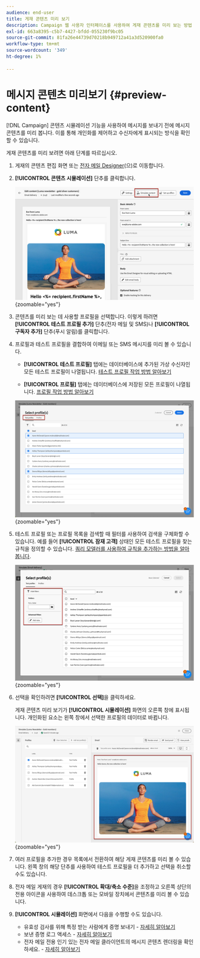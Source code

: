 ```yaml
---
audience: end-user
title: 게재 콘텐츠 미리 보기
description: Campaign 웹 사용자 인터페이스를 사용하여 게재 콘텐츠를 미리 보는 방법 알아보기
exl-id: 663a8395-c5b7-4427-bfdd-055230f9bc05
source-git-commit: 81fa26e44739d70218b949712a41a3d520900fa0
workflow-type: tm+mt
source-wordcount: '349'
ht-degree: 1%

---
```



# 메시지 콘텐츠 미리보기 {#preview-content}

[!DNL Campaign] 콘텐츠 시뮬레이션 기능을 사용하여 메시지를 보내기 전에 메시지 콘텐츠를 미리 봅니다. 이를 통해 개인화를 제어하고 수신자에게 표시되는 방식을 확인할 수 있습니다.

게재 콘텐츠를 미리 보려면 아래 단계를 따르십시오.

1. 게재의 콘텐츠 편집 화면 또는 [전자 메일 Designer](../email/get-started-email-designer.md)(으)로 이동합니다.

1. **[!UICONTROL 콘텐츠 시뮬레이션]** 단추를 클릭합니다.

   ![](assets/simulate-button.png){zoomable="yes"}

1. 콘텐츠를 미리 보는 데 사용할 프로필을 선택합니다. 이렇게 하려면 **[!UICONTROL 테스트 프로필 추가]** 단추(전자 메일 및 SMS)나 **[!UICONTROL 구독자 추가]** 단추(푸시 알림)를 클릭합니다.

1. 프로필과 테스트 프로필을 결합하여 이메일 또는 SMS 메시지를 미리 볼 수 있습니다.

   * **[!UICONTROL 테스트 프로필]** 탭에는 데이터베이스에 추가된 가상 수신자인 모든 테스트 프로필이 나열됩니다. [테스트 프로필 작업 방법 알아보기](../audience/test-profiles.md)

   * **[!UICONTROL 프로필]** 탭에는 데이터베이스에 저장된 모든 프로필이 나열됩니다. [프로필 작업 방법 알아보기](../audience/about-recipients.md)

   ![](assets/simulate-select-profiles.png){zoomable="yes"}

1. 테스트 프로필 또는 프로필 목록을 검색할 때 필터를 사용하여 검색을 구체화할 수 있습니다. 예를 들어 **[!UICONTROL 잠재 고객]** 상태인 모든 테스트 프로필을 찾는 규칙을 정의할 수 있습니다. [쿼리 모델러를 사용하여 규칙을 추가하는 방법을 알아봅니다](../query/query-modeler-overview.md).

   ![](assets/simulate-test-profile-filter.png){zoomable="yes"}

1. 선택을 확인하려면 **[!UICONTROL 선택]**&#x200B;을 클릭하세요.

   게재 콘텐츠 미리 보기가 **[!UICONTROL 시뮬레이션]** 화면의 오른쪽 창에 표시됩니다. 개인화된 요소는 왼쪽 창에서 선택한 프로필의 데이터로 바뀝니다.

   ![](assets/simulate-preview.png){zoomable="yes"}

1. 여러 프로필을 추가한 경우 목록에서 전환하여 해당 게재 콘텐츠를 미리 볼 수 있습니다. 왼쪽 창의 해당 단추를 사용하여 테스트 프로필을 더 추가하고 선택을 취소할 수도 있습니다.

1. 전자 메일 게재의 경우 **[!UICONTROL 확대/축소 수준]**&#x200B;을 조정하고 오른쪽 상단의 전용 아이콘을 사용하여 데스크톱 또는 모바일 장치에서 콘텐츠를 미리 볼 수 있습니다.

1. **[!UICONTROL 시뮬레이션]** 화면에서 다음을 수행할 수도 있습니다.
   * 유효성 검사를 위해 특정 받는 사람에게 증명 보내기 - [자세히 알아보기](test-deliveries.md)
   * 보낸 증명 로그 액세스 - [자세히 알아보기](test-deliveries.md#access-test-deliveries)
   * 전자 메일 전용 인기 있는 전자 메일 클라이언트의 메시지 콘텐츠 렌더링을 확인하세요. - [자세히 알아보기](email-rendering.md)



